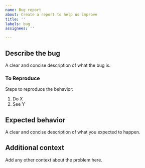 ```yaml
---
name: Bug report
about: Create a report to help us improve
title: ''
labels: bug
assignees: ''

---
```


## Describe the bug

A clear and concise description of what the bug is.

### To Reproduce

Steps to reproduce the behavior:
1. Do X
2. See Y

## Expected behavior

A clear and concise description of what you expected to happen.

## Additional context

Add any other context about the problem here.
